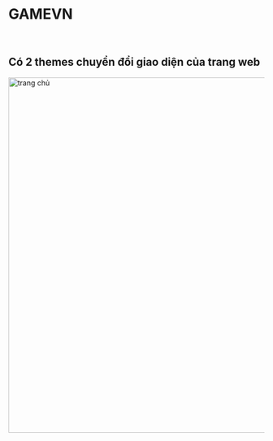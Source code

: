 <h1>GAMEVN</h1>
</br>
<h2>Có 2 themes chuyển đổi giao diện của trang web</h2>
<img src="imgReadMe/trangchu1.PNG" alt="trang chủ" width="700px"/>
